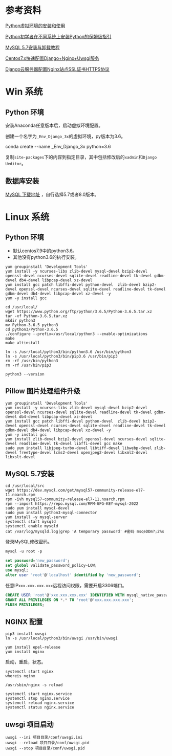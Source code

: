 # 参考资料
[Python虚拟环境的安装和使用](https://datayang.blog.csdn.net/article/details/130665067)

[Python初学者在不同系统上安装Python的保姆级指引](https://datayang.blog.csdn.net/article/details/124387986)

[MySQL 5.7安装与卸载教程](https://datayang.blog.csdn.net/article/details/116432124)

[Centos7.x快速配置Django+Nginx+Uwsgi服务](https://datayang.blog.csdn.net/article/details/106429102)

[Django云服务器配置Nginx站点SSL证书HTTPS协议](https://datayang.blog.csdn.net/article/details/122860376)

# Win 系统

## Python 环境

安装Anaconda任意版本后，启动虚拟环境配置。

创建一个名字为`_Env_Django_3x`的虚拟环境，py版本为3.6。

conda create --name _Env_Django_3x python=3.6

复制`site-packages`下的内容到指定目录，其中包括修改后的`xadmin`和`Django Ueditor`。

## 数据库安装

[MySQL 下载地址](https://dev.mysql.com/downloads/mysql/) ，自行选择5.7或者8.0版本。


# Linux 系统

## Python 环境

- 默认centos7.9中的python3.6。
- 其他没有python3.6的执行安装。

```shell
yum groupinstall 'Development Tools'
yum install -y ncurses-libs zlib-devel mysql-devel bzip2-devel openssl-devel ncurses-devel sqlite-devel readline-devel tk-devel gdbm-devel db4-devel libpcap-devel xz-devel
yum install gcc patch libffi-devel python-devel  zlib-devel bzip2-devel openssl-devel ncurses-devel sqlite-devel readline-devel tk-devel gdbm-devel db4-devel libpcap-devel xz-devel -y
yum -y install gcc

cd /usr/local/
wget https://www.python.org/ftp/python/3.6.5/Python-3.6.5.tar.xz
tar -xf Python-3.6.5.tar.xz
mkdir python3
mv Python-3.6.5 python3
cd python3/Python-3.6.5
./configure --prefix=/usr/local/python3 --enable-optimizations
make
make altinstall

ln -s /usr/local/python3/bin/python3.6 /usr/bin/python3
ln -s /usr/local/python3/bin/pip3.6 /usr/bin/pip3
rm -rf /usr/bin/python3
rm -rf /usr/bin/pip3

python3 --version
```

## Pillow 图片处理组件升级

```shell
yum groupinstall 'Development Tools'
yum install -y ncurses-libs zlib-devel mysql-devel bzip2-devel openssl-devel ncurses-devel sqlite-devel readline-devel tk-devel gdbm-devel db4-devel libpcap-devel xz-devel
yum install gcc patch libffi-devel python-devel  zlib-devel bzip2-devel openssl-devel ncurses-devel sqlite-devel readline-devel tk-devel gdbm-devel db4-devel libpcap-devel xz-devel -y
yum -y install gcc
yum install zlib-devel bzip2-devel openssl-devel ncurses-devel sqlite-devel readline-devel tk-devel libffi-devel gcc make
sudo yum install libjpeg-turbo-devel libtiff-devel libwebp-devel zlib-devel freetype-devel lcms2-devel openjpeg2-devel libxml2-devel libxslt-devel
```

## MySQL 5.7安装

```shell
cd /usr/local/src
wget https://dev.mysql.com/get/mysql57-community-release-el7-11.noarch.rpm
rpm -ivh mysql57-community-release-el7-11.noarch.rpm
rpm --import https://repo.mysql.com/RPM-GPG-KEY-mysql-2022
sudo yum install mysql-devel
sudo yum install python3-mysql-connector
yum install -y mysql-server
systemctl start mysqld
systemctl enable mysqld
cat /var/log/mysqld.log|grep 'A temporary password' #密码 msqeDDm?;2%s
```

登录MySQL修改密码。

```sql
mysql -u root -p

set password='new_password';
set global validate_password_policy=LOW;
use mysql;
alter user 'root'@'localhost' identified by 'new_password';
```

任意IP`xxx.xxx.xxx.xxx`远程访问权限，需要开启3306端口。

```sql
CREATE USER 'root'@'xxx.xxx.xxx.xxx' IDENTIFIED WITH mysql_native_password BY 'new_password';
GRANT ALL PRIVILEGES ON *.* TO 'root'@'xxx.xxx.xxx.xxx';
FLUSH PRIVILEGES;
```

## NGINX 配置

```shell
pip3 install uwsgi
ln -s /usr/local/python3/bin/uwsgi /usr/bin/uwsgi

yum install epel-release
yum install nginx
```

启动，重启，状态。

```shell
systemctl start nginx
whereis nginx

/usr/sbin/nginx -s reload

systemctl start nginx.service
systemctl stop nginx.service
systemctl reload nginx.service
systemctl status nginx.service
```

## uwsgi 项目启动

```shell
uwsgi --ini 项目目录/conf/uwsgi.ini
uwsgi --reload 项目目录/conf/uwsgi.pid
uwsgi --stop 项目目录/conf/uwsgi.pid
```